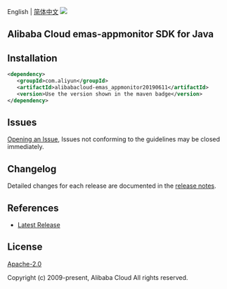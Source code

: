 English | [简体中文](README-CN.md)
![](https://aliyunsdk-pages.alicdn.com/icons/AlibabaCloud.svg)

## Alibaba Cloud emas-appmonitor SDK for Java

## Installation

```xml
<dependency>
   <groupId>com.aliyun</groupId>
   <artifactId>alibabacloud-emas_appmonitor20190611</artifactId>
   <version>Use the version shown in the maven badge</version>
</dependency>
```

## Issues
[Opening an Issue](https://github.com/aliyun/alibabacloud-java-async-sdk/issues/new), Issues not conforming to the guidelines may be closed immediately.

## Changelog
Detailed changes for each release are documented in the [release notes](./ChangeLog.txt).

## References
* [Latest Release](https://github.com/aliyun/alibabacloud-async-java-sdk/)

## License
[Apache-2.0](http://www.apache.org/licenses/LICENSE-2.0)

Copyright (c) 2009-present, Alibaba Cloud All rights reserved.